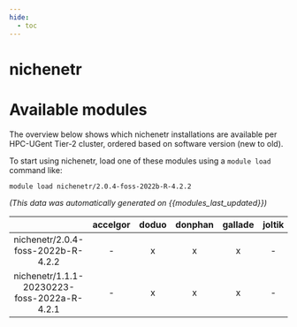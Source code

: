 ```yaml
---
hide:
  - toc
---
```


nichenetr
=========

# Available modules


The overview below shows which nichenetr installations are available per HPC-UGent Tier-2 cluster, ordered based on software version (new to old).

To start using nichenetr, load one of these modules using a `module load` command like:

```shell
module load nichenetr/2.0.4-foss-2022b-R-4.2.2
```

*(This data was automatically generated on {{modules_last_updated}})*  

| |accelgor|doduo|donphan|gallade|joltik|shinx|skitty|
| :---: | :---: | :---: | :---: | :---: | :---: | :---: | :---: |
|nichenetr/2.0.4-foss-2022b-R-4.2.2|-|x|x|x|-|-|-|
|nichenetr/1.1.1-20230223-foss-2022a-R-4.2.1|-|x|x|x|-|-|-|
